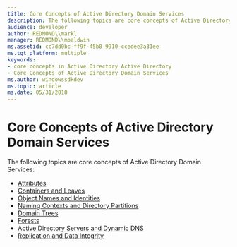 ```yaml
---
title: Core Concepts of Active Directory Domain Services
description: The following topics are core concepts of Active Directory Domain Services.
audience: developer
author: REDMOND\\markl
manager: REDMOND\\mbaldwin
ms.assetid: cc7dd0bc-ff9f-45b0-9910-ccedee3a31ee
ms.tgt_platform: multiple
keywords:
- core concepts in Active Directory Active Directory
- Core Concepts of Active Directory Domain Services
ms.author: windowssdkdev
ms.topic: article
ms.date: 05/31/2018
---
```


# Core Concepts of Active Directory Domain Services

The following topics are core concepts of Active Directory Domain Services:

-   [Attributes](attributes.md)
-   [Containers and Leaves](containers-and-leaves.md)
-   [Object Names and Identities](object-names-and-identities.md)
-   [Naming Contexts and Directory Partitions](naming-contexts-and-partitions.md)
-   [Domain Trees](domain-trees.md)
-   [Forests](forests.md)
-   [Active Directory Servers and Dynamic DNS](active-directory-servers-and-dynamic-dns.md)
-   [Replication and Data Integrity](replication-and-data-integrity.md)

 

 




